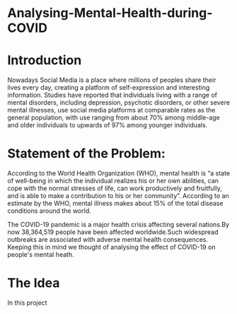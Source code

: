 # Analysing-Mental-Health-during-COVID

# Introduction
Nowadays Social Media is a place where millions of peoples share their lives every day, creating a platform of self-expression and interesting information. Studies have reported that individuals living with a range of mental disorders, including depression, psychotic disorders, or other severe mental illnesses, use social media platforms at comparable rates as the general population, with use ranging from about 70% among middle-age and older individuals to upwards of 97% among younger individuals.

# Statement of the Problem:
According to the World Health Organization (WHO), mental health is “a state of well-being in which the individual realizes his or her own abilities, can cope with the normal stresses of life, can work productively and fruitfully, and is able to make a contribution to his or her community”. According to an estimate by the WHO, mental illness makes about 15% of the total disease conditions around the world.

The COVID-19 pandemic is a major health crisis affecting several nations.By now 38,364,519 people have been affected worldwide.Such widespread outbreaks are associated with adverse mental health consequences. Keeping this in mind we thought of analysing the effect of COVID-19 on people's mental heath.

# The Idea
In this project
